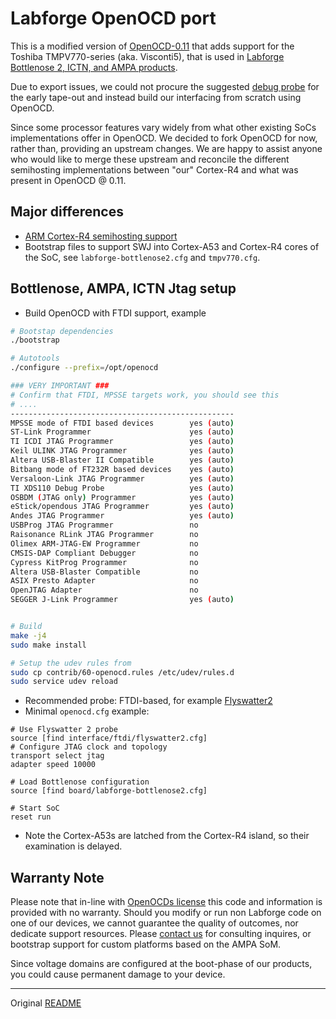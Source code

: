 # Labforge OpenOCD port

This is a modified version of [OpenOCD-0.11](https://openocd.org/) 
that adds support for the Toshiba TMPV770-series (aka. Visconti5), 
that is used in [Labforge Bottlenose 2, ICTN, and AMPA products](http://labforge.ca/).

Due to export issues, we could not procure the suggested 
[debug probe](https://www.dts-insight.co.jp/product/ice-jtag/adviceluna2/index.html) 
for the early tape-out and instead build our interfacing from scratch using
OpenOCD.

Since some processor features vary widely from what other existing
SoCs implementations offer in OpenOCD. We decided to fork OpenOCD for now, 
rather than, providing an upstream changes. We are happy to assist anyone who
would like to merge these upstream and reconcile the different semihosting 
implementations between "our" Cortex-R4 and what was present in OpenOCD @ 0.11.

## Major differences
 * [ARM Cortex-R4 semihosting support](https://developer.arm.com/documentation/dui0471/g/Bgbjjgij)
 * Bootstrap files to support SWJ into Cortex-A53 and Cortex-R4 cores of the SoC,
   see ```labforge-bottlenose2.cfg``` and ```tmpv770.cfg```.

## Bottlenose, AMPA, ICTN Jtag setup
 * Build OpenOCD with FTDI support, example
```bash
# Bootstap dependencies
./bootstrap

# Autotools
./configure --prefix=/opt/openocd

### VERY IMPORTANT ###
# Confirm that FTDI, MPSSE targets work, you should see this
# ....
--------------------------------------------------
MPSSE mode of FTDI based devices        yes (auto)
ST-Link Programmer                      yes (auto)
TI ICDI JTAG Programmer                 yes (auto)
Keil ULINK JTAG Programmer              yes (auto)
Altera USB-Blaster II Compatible        yes (auto)
Bitbang mode of FT232R based devices    yes (auto)
Versaloon-Link JTAG Programmer          yes (auto)
TI XDS110 Debug Probe                   yes (auto)
OSBDM (JTAG only) Programmer            yes (auto)
eStick/opendous JTAG Programmer         yes (auto)
Andes JTAG Programmer                   yes (auto)
USBProg JTAG Programmer                 no
Raisonance RLink JTAG Programmer        no
Olimex ARM-JTAG-EW Programmer           no
CMSIS-DAP Compliant Debugger            no
Cypress KitProg Programmer              no
Altera USB-Blaster Compatible           no
ASIX Presto Adapter                     no
OpenJTAG Adapter                        no
SEGGER J-Link Programmer                yes (auto)


# Build
make -j4
sudo make install

# Setup the udev rules from
sudo cp contrib/60-openocd.rules /etc/udev/rules.d
sudo service udev reload
```
 * Recommended probe: FTDI-based, for example [Flyswatter2](https://www.tincantools.com/flyswatter2/)
 * Minimal ```openocd.cfg``` example:
```
# Use Flyswatter 2 probe
source [find interface/ftdi/flyswatter2.cfg]
# Configure JTAG clock and topology
transport select jtag
adapter speed 10000

# Load Bottlenose configuration
source [find board/labforge-bottlenose2.cfg]

# Start SoC
reset run
```
 * Note the Cortex-A53s are latched from the Cortex-R4 island, so their
   examination is delayed.

## Warranty Note

Please note that in-line with [OpenOCDs license](./COPYING) this code and
information is provided with no warranty. Should you modify or run non 
Labforge code on one of our devices, we cannot guarantee the quality of 
outcomes, nor dedicate support resources. Please [contact us](http://labforge.ca/)
for consulting inquires, or bootstrap support for custom platforms based on
the AMPA SoM. 

Since voltage domains are configured at the boot-phase of our 
products, you could cause permanent damage to your device.

----
Original [README](./README)
